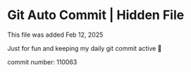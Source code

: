 # Git Auto Commit | Hidden File

This file was added Feb 12, 2025

Just for fun and keeping my daily git commit active 🤪

commit number: 110063
